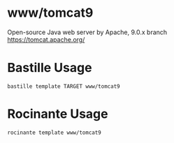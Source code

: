 # www/tomcat9
Open-source Java web server by Apache, 9.0.x branch
https://tomcat.apache.org/

# Bastille Usage
```shell
bastille template TARGET www/tomcat9
```

# Rocinante Usage
```shell
rocinante template www/tomcat9
```

